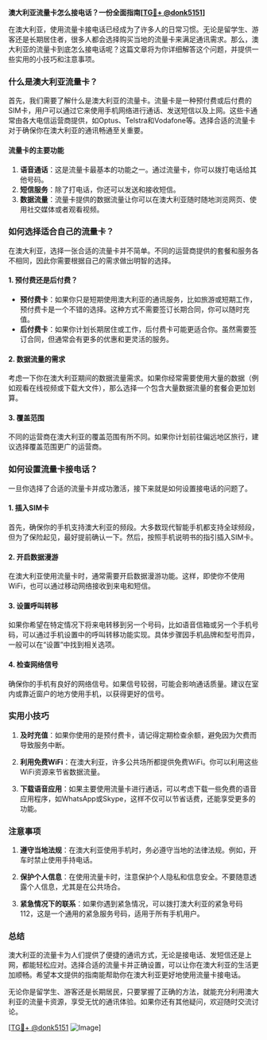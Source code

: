 **澳大利亚流量卡怎么接电话？一份全面指南[[TG💪+ @donk5151](https://t.me/s/donk5151)]**

在澳大利亚，使用流量卡接电话已经成为了许多人的日常习惯。无论是留学生、游客还是长期居住者，很多人都会选择购买当地的流量卡来满足通讯需求。那么，澳大利亚的流量卡到底怎么接电话呢？这篇文章将为你详细解答这个问题，并提供一些实用的小技巧和注意事项。

### 什么是澳大利亚流量卡？

首先，我们需要了解什么是澳大利亚的流量卡。流量卡是一种预付费或后付费的SIM卡，用户可以通过它来使用手机网络进行通话、发送短信以及上网。这些卡通常由各大电信运营商提供，如Optus、Telstra和Vodafone等。选择合适的流量卡对于确保你在澳大利亚的通讯畅通至关重要。

#### 流量卡的主要功能

1. **语音通话**：这是流量卡最基本的功能之一。通过流量卡，你可以拨打电话给其他号码。
2. **短信服务**：除了打电话，你还可以发送和接收短信。
3. **数据流量**：流量卡提供的数据流量让你可以在澳大利亚随时随地浏览网页、使用社交媒体或者观看视频。

### 如何选择适合自己的流量卡？

在澳大利亚，选择一张合适的流量卡并不简单。不同的运营商提供的套餐和服务各不相同，因此你需要根据自己的需求做出明智的选择。

#### 1. 预付费还是后付费？

- **预付费卡**：如果你只是短期使用澳大利亚的通讯服务，比如旅游或短期工作，预付费卡是一个不错的选择。这种方式不需要签订长期合同，你可以随时充值。
- **后付费卡**：如果你计划长期居住或工作，后付费卡可能更适合你。虽然需要签订合同，但通常会有更多的优惠和更灵活的服务。

#### 2. 数据流量的需求

考虑一下你在澳大利亚期间的数据流量需求。如果你经常需要使用大量的数据（例如观看在线视频或下载大文件），那么选择一个包含大量数据流量的套餐会更加划算。

#### 3. 覆盖范围

不同的运营商在澳大利亚的覆盖范围有所不同。如果你计划前往偏远地区旅行，建议选择覆盖范围更广的运营商。

### 如何设置流量卡接电话？

一旦你选择了合适的流量卡并成功激活，接下来就是如何设置接电话的问题了。

#### 1. 插入SIM卡

首先，确保你的手机支持澳大利亚的频段。大多数现代智能手机都支持全球频段，但为了保险起见，最好提前确认一下。然后，按照手机说明书的指引插入SIM卡。

#### 2. 开启数据漫游

在澳大利亚使用流量卡时，通常需要开启数据漫游功能。这样，即使你不使用WiFi，也可以通过移动网络接收到来电和短信。

#### 3. 设置呼叫转移

如果你希望在特定情况下将来电转移到另一个号码，比如语音信箱或另一个手机号码，可以通过手机设置中的呼叫转移功能实现。具体步骤因手机品牌和型号而异，一般可以在“设置”中找到相关选项。

#### 4. 检查网络信号

确保你的手机有良好的网络信号。如果信号较弱，可能会影响通话质量。建议在室内或靠近窗户的地方使用手机，以获得更好的信号。

### 实用小技巧

1. **及时充值**：如果你使用的是预付费卡，请记得定期检查余额，避免因为欠费而导致服务中断。
   
2. **利用免费WiFi**：在澳大利亚，许多公共场所都提供免费WiFi。你可以利用这些WiFi资源来节省数据流量。

3. **下载语音应用**：如果主要使用流量卡进行通话，可以考虑下载一些免费的语音应用程序，如WhatsApp或Skype，这样不仅可以节省话费，还能享受更多的功能。

### 注意事项

1. **遵守当地法规**：在澳大利亚使用手机时，务必遵守当地的法律法规。例如，开车时禁止使用手持电话。

2. **保护个人信息**：在使用流量卡时，注意保护个人隐私和信息安全。不要随意透露个人信息，尤其是在公共场合。

3. **紧急情况下的联系**：如果你遇到紧急情况，可以拨打澳大利亚的紧急号码112，这是一个通用的紧急服务号码，适用于所有手机用户。

### 总结

澳大利亚的流量卡为人们提供了便捷的通讯方式，无论是接电话、发短信还是上网，都能轻松应对。选择合适的流量卡并正确设置，可以让你在澳大利亚的生活更加顺畅。希望本文提供的指南能帮助你在澳大利亚更好地使用流量卡接电话。

无论你是留学生、游客还是长期居民，只要掌握了正确的方法，就能充分利用澳大利亚的流量卡资源，享受无忧的通讯体验。如果你还有其他疑问，欢迎随时交流讨论。

[[TG💪+ @donk5151](https://t.me/s/donk5151) ![Image](https://i.postimg.cc/rwNCRYN7/Snipaste-2025-04-30-17-27-05.png)]